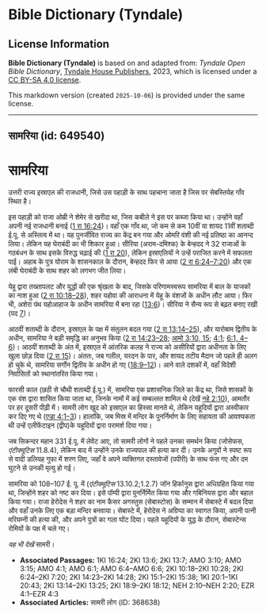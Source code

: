 # Bible Dictionary (Tyndale)

## License Information

**Bible Dictionary (Tyndale)** is based on and adapted from: _Tyndale Open Bible Dictionary_, [Tyndale House Publishers](https://tyndaleopenresources.com/), 2023, which is licensed under a [CC BY-SA 4.0 license](https://creativecommons.org/licenses/by-sa/4.0/legalcode.en).

This markdown version (created `2025-10-06`) is provided under the same license.



--------------------------------

## सामरिया (id: 649540)

सामरिया
=======

उत्तरी राज्य इस्राएल की राजधानी, जिसे उस पहाड़ी के साथ पहचाना जाता है जिस पर सेबस्तियेह गाँव स्थित है।

इस पहाड़ी को राजा ओम्री ने शेमेर से खरीदा था, जिस कबीले ने इस पर कब्जा किया था। उन्होंने वहाँ अपनी नई राजधानी बनाई ([1 रा 16:24](https://ref.ly/1Kgs16:24))। वहाँ एक गाँव था, जो कम से कम 10वीं या शायद 11वीं शताब्दी ई.पू. से अस्तित्व में था। यह पुनर्जीवित राज्य का केंद्र बन गया और ओमरि वंशी की नई प्रतिष्ठा का आनन्द लिया। लेकिन यह घेराबंदी का भी शिकार हुआ। सीरिया (अराम\-दमिश्क) के बेन्हदद ने 32 राजाओं के गठबंधन के साथ इसके विरुद्ध चढ़ाई की ([1 रा 20](https://ref.ly/1Kgs20:1-1Kgs20:43)), लेकिन इस्राएलियों ने उन्हें पराजित करने में सफलता पाई। अहाब के पुत्र योराम के शासनकाल के दौरान, बेन्हदद फिर से आया ([2 रा 6:24–7:20](https://ref.ly/2Kgs6:24-2Kgs7:20)) और एक लंबी घेराबंदी के साथ शहर को लगभग जीत लिया।

येहू द्वारा तख्तापलट और युद्धों की एक श्रृंखला के बाद, जिसके परिणामस्वरूप सामरिया में बाल के याजकों का नाश हुआ ([2 रा 10:18–28](https://ref.ly/2Kgs10:18-2Kgs10:28)), शहर यहोवा की आराधना में येहू के वंशजों के अधीन लौट आया। फिर भी, अशेरा पंथ यहोआहाज के अधीन सामरिया में बना रहा ([13:6](https://ref.ly/2Kgs13:6))। सीरिया ने सैन्य रूप से बढ़त बनाए रखी (पद [7](https://ref.ly/2Kgs13:7))।

आठवीं शताब्दी के दौरान, इस्राएल के पक्ष में संतुलन बदल गया ([2 रा 13:14–25](https://ref.ly/2Kgs13:14-2Kgs13:25)), और यारोबाम द्वितीय के अधीन, सामरिया ने बड़ी समृद्धि का अनुभव किया ([2 रा 14:23–28](https://ref.ly/2Kgs14:23-2Kgs14:28); [आमो 3:10, 15](https://ref.ly/Amos3:10,Amos3:15); [4:1](https://ref.ly/Amos4:1); [6:1, 4–6](https://ref.ly/Amos6:1,Amos6:4-Amos6:6))। आठवीं शताब्दी के अंत में, इस्राएल में आंतरिक कलह ने राज्य को असीरियों द्वारा अधीनता के लिए खुला छोड़ दिया ([2 रा 15](https://ref.ly/2Kgs15:1-2Kgs15:38))। अंततः, जब गलील, यरदन के पार, और शायद तटीय मैदान जो पहले ही अलग हो चुके थे, सामरिया सर्गोन द्वितीय के अधीन हो गए ([18:9–12](https://ref.ly/2Kgs18:9-2Kgs18:12))। आने वाले दशकों में, वहाँ विदेशी निर्वासितों को स्थानांतरित किया गया।

फारसी काल (छठी से चौथी शताब्दी ई.पू.) में, सामरिया एक प्रशासनिक जिले का केंद्र था, जिसे शासकों के एक वंश द्वारा शासित किया जाता था, जिनके नामों में कई सम्बल्लत शामिल थे (देखें [नहे 2:10](https://ref.ly/Neh2:10-Neh2:20)), आमतौर पर हर दूसरी पीढ़ी में। सामरी लोग खुद को इस्राएल का हिस्सा मानते थे, लेकिन यहूदियों द्वारा अस्वीकार कर दिए गए थे ([एज्रा 4:1–3](https://ref.ly/Ezra4:1-Ezra4:3))। हालांकि, जब मिस्र में मन्दिर के पुनर्निर्माण के लिए सहायता की आवश्यकता थी उन्हें एलीफेंटाइन (द्वीप)के यहूदियों द्वारा परामर्श दिया गया।

जब सिकन्दर महान 331 ई.पू. में लेवेंट आए, तो सामरी लोगों ने पहले उनका समर्थन किया (जोसेफस, *एंटीक्यूटिस* 11\.8\.4\), लेकिन बाद में उन्होंने उनके राज्यपाल की हत्या कर दी। उनके अगुवों ने स्पष्ट रूप से वादी डलियह गुफा में शरण लिए, जहाँ वे अपने व्यक्तिगत दस्तावेजों (पपीरी) के साथ फंस गए और दम घुटने से उनकी मृत्यु हो गई।

सामरिया को 108–107 ई. पू. में (*एंटीक्यूटिस* 13\.10\.2;1\.2\.7\) जॉन हिर्कानुस द्वारा अधिग्रहित किया गया था, जिन्होंने शहर को नष्ट कर दिया। इसे पॉम्पी द्वारा पुनर्निर्मित किया गया और गबिनियस द्वारा और बहाल किया गया। राजा हेरोदेस ने शहर का नाम कैसर अगस्तुस (सेबास्टोस) के सम्मान में सेबास्टे में बदल दिया और वहाँ उनके लिए एक बड़ा मन्दिर बनवाया। सेबास्टे में, हेरोदेस ने अग्रिप्पा का स्वागत किया, अपनी पत्नी मरियम्नी की हत्या की, और अपने पुत्रों का गला घोंट दिया। पहले यहूदियों के युद्ध के दौरान, सेबास्टेन्स रोमियों के पक्ष में चले गए।

*यह भी देखें* सामरी।

* **Associated Passages:** 1KI 16:24; 2KI 13:6; 2KI 13:7; AMO 3:10; AMO 3:15; AMO 4:1; AMO 6:1; AMO 6:4–AMO 6:6; 2KI 10:18–2KI 10:28; 2KI 6:24–2KI 7:20; 2KI 14:23–2KI 14:28; 2KI 15:1–2KI 15:38; 1KI 20:1–1KI 20:43; 2KI 13:14–2KI 13:25; 2KI 18:9–2KI 18:12; NEH 2:10–NEH 2:20; EZR 4:1–EZR 4:3
* **Associated Articles:** सामरी लोग (ID: 368638)

